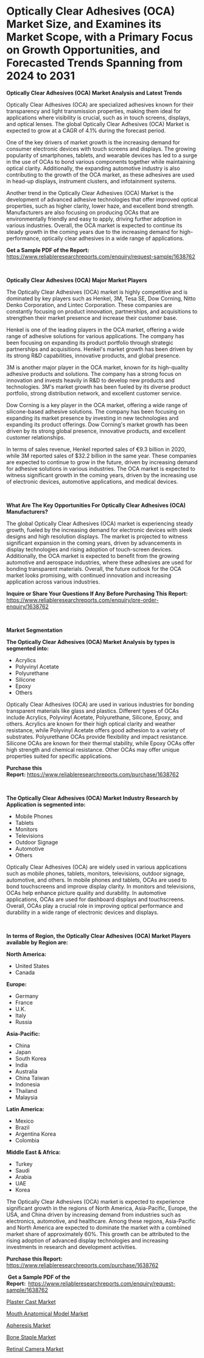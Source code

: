 <p><h1>Optically Clear Adhesives (OCA) Market Size, and Examines its Market Scope, with a Primary Focus on Growth Opportunities, and Forecasted Trends Spanning from 2024 to 2031</h1></p><p><strong>Optically Clear Adhesives (OCA) Market Analysis and Latest Trends</strong></p>
<p><p>Optically Clear Adhesives (OCA) are specialized adhesives known for their transparency and light transmission properties, making them ideal for applications where visibility is crucial, such as in touch screens, displays, and optical lenses. The global Optically Clear Adhesives (OCA) Market is expected to grow at a CAGR of 4.1% during the forecast period.</p><p>One of the key drivers of market growth is the increasing demand for consumer electronic devices with touch screens and displays. The growing popularity of smartphones, tablets, and wearable devices has led to a surge in the use of OCAs to bond various components together while maintaining optical clarity. Additionally, the expanding automotive industry is also contributing to the growth of the OCA market, as these adhesives are used in head-up displays, instrument clusters, and infotainment systems.</p><p>Another trend in the Optically Clear Adhesives (OCA) Market is the development of advanced adhesive technologies that offer improved optical properties, such as higher clarity, lower haze, and excellent bond strength. Manufacturers are also focusing on producing OCAs that are environmentally friendly and easy to apply, driving further adoption in various industries. Overall, the OCA market is expected to continue its steady growth in the coming years due to the increasing demand for high-performance, optically clear adhesives in a wide range of applications.</p></p>
<p><strong>Get a Sample PDF of the Report:&nbsp;</strong> <a href="https://www.reliableresearchreports.com/enquiry/request-sample/1638762">https://www.reliableresearchreports.com/enquiry/request-sample/1638762</a></p>
<p>&nbsp;</p>
<p><strong>Optically Clear Adhesives (OCA) Major Market Players</strong></p>
<p><p>The Optically Clear Adhesives (OCA) market is highly competitive and is dominated by key players such as Henkel, 3M, Tesa SE, Dow Corning, Nitto Denko Corporation, and Lintec Corporation. These companies are constantly focusing on product innovation, partnerships, and acquisitions to strengthen their market presence and increase their customer base.</p><p>Henkel is one of the leading players in the OCA market, offering a wide range of adhesive solutions for various applications. The company has been focusing on expanding its product portfolio through strategic partnerships and acquisitions. Henkel's market growth has been driven by its strong R&D capabilities, innovative products, and global presence.</p><p>3M is another major player in the OCA market, known for its high-quality adhesive products and solutions. The company has a strong focus on innovation and invests heavily in R&D to develop new products and technologies. 3M's market growth has been fueled by its diverse product portfolio, strong distribution network, and excellent customer service.</p><p>Dow Corning is a key player in the OCA market, offering a wide range of silicone-based adhesive solutions. The company has been focusing on expanding its market presence by investing in new technologies and expanding its product offerings. Dow Corning's market growth has been driven by its strong global presence, innovative products, and excellent customer relationships.</p><p>In terms of sales revenue, Henkel reported sales of €9.3 billion in 2020, while 3M reported sales of $32.2 billion in the same year. These companies are expected to continue to grow in the future, driven by increasing demand for adhesive solutions in various industries. The OCA market is expected to witness significant growth in the coming years, driven by the increasing use of electronic devices, automotive applications, and medical devices.</p></p>
<p>&nbsp;</p>
<p><strong>What Are The Key Opportunities For Optically Clear Adhesives (OCA) Manufacturers?</strong></p>
<p><p>The global Optically Clear Adhesives (OCA) market is experiencing steady growth, fueled by the increasing demand for electronic devices with sleek designs and high resolution displays. The market is projected to witness significant expansion in the coming years, driven by advancements in display technologies and rising adoption of touch-screen devices. Additionally, the OCA market is expected to benefit from the growing automotive and aerospace industries, where these adhesives are used for bonding transparent materials. Overall, the future outlook for the OCA market looks promising, with continued innovation and increasing application across various industries.</p></p>
<p><strong>Inquire or Share Your Questions If Any Before Purchasing This Report:</strong> <a href="https://www.reliableresearchreports.com/enquiry/pre-order-enquiry/1638762">https://www.reliableresearchreports.com/enquiry/pre-order-enquiry/1638762</a></p>
<p>&nbsp;</p>
<p><strong>Market Segmentation</strong></p>
<p><strong>The Optically Clear Adhesives (OCA) Market Analysis by types is segmented into:</strong></p>
<p><ul><li>Acrylics</li><li>Polyvinyl Acetate</li><li>Polyurethane</li><li>Silicone</li><li>Epoxy</li><li>Others</li></ul></p>
<p><p>Optically Clear Adhesives (OCA) are used in various industries for bonding transparent materials like glass and plastics. Different types of OCAs include Acrylics, Polyvinyl Acetate, Polyurethane, Silicone, Epoxy, and others. Acrylics are known for their high optical clarity and weather resistance, while Polyvinyl Acetate offers good adhesion to a variety of substrates. Polyurethane OCAs provide flexibility and impact resistance. Silicone OCAs are known for their thermal stability, while Epoxy OCAs offer high strength and chemical resistance. Other OCAs may offer unique properties suited for specific applications.</p></p>
<p><strong>Purchase this Report:&nbsp;</strong><a href="https://www.reliableresearchreports.com/purchase/1638762">https://www.reliableresearchreports.com/purchase/1638762</a></p>
<p>&nbsp;</p>
<p><strong>The Optically Clear Adhesives (OCA) Market Industry Research by Application is segmented into:</strong></p>
<p><ul><li>Mobile Phones</li><li>Tablets</li><li>Monitors</li><li>Televisions</li><li>Outdoor Signage</li><li>Automotive</li><li>Others</li></ul></p>
<p><p>Optically Clear Adhesives (OCA) are widely used in various applications such as mobile phones, tablets, monitors, televisions, outdoor signage, automotive, and others. In mobile phones and tablets, OCAs are used to bond touchscreens and improve display clarity. In monitors and televisions, OCAs help enhance picture quality and durability. In automotive applications, OCAs are used for dashboard displays and touchscreens. Overall, OCAs play a crucial role in improving optical performance and durability in a wide range of electronic devices and displays.</p></p>
<p>&nbsp;</p>
<p><strong>In terms of Region, the Optically Clear Adhesives (OCA) Market Players available by Region are:</strong></p>
<p>
    <p> <strong> North America: </strong>
        <ul>
            <li>United States</li>
            <li>Canada</li>
        </ul>
        </p> 
    <p> <strong> Europe: </strong>
        <ul>
            <li>Germany</li>
            <li>France</li>
            <li>U.K.</li>
            <li>Italy</li>
            <li>Russia</li>
        </ul>
        </p> 
    <p> <strong> Asia-Pacific: </strong>
        <ul>
            <li>China</li>
            <li>Japan</li>
            <li>South Korea</li>
            <li>India</li>
            <li>Australia</li>
            <li>China Taiwan</li>
            <li>Indonesia</li>
            <li>Thailand</li>
            <li>Malaysia</li>
        </ul>
        </p> 
    <p> <strong> Latin America: </strong>
        <ul>
            <li>Mexico</li>
            <li>Brazil</li>
            <li>Argentina Korea</li>
            <li>Colombia</li>
        </ul>
        </p> 
    <p> <strong> Middle East & Africa: </strong>
        <ul>
            <li>Turkey</li>
            <li>Saudi</li>
            <li>Arabia</li>
            <li>UAE</li>
            <li>Korea</li>
        </ul>
    </p>
    </p>
<p><p>The Optically Clear Adhesives (OCA) market is expected to experience significant growth in the regions of North America, Asia-Pacific, Europe, the USA, and China driven by increasing demand from industries such as electronics, automotive, and healthcare. Among these regions, Asia-Pacific and North America are expected to dominate the market with a combined market share of approximately 60%. This growth can be attributed to the rising adoption of advanced display technologies and increasing investments in research and development activities.</p></p>
<p><strong>Purchase this Report: </strong><a href="https://www.reliableresearchreports.com/purchase/1638762">https://www.reliableresearchreports.com/purchase/1638762</a></p>
<p>&nbsp;<strong>Get a Sample PDF of the Report:&nbsp;&nbsp;</strong><a href="https://www.reliableresearchreports.com/enquiry/request-sample/1638762">https://www.reliableresearchreports.com/enquiry/request-sample/1638762</a></p>
<p><strong></strong></p>
<p><p><a href="https://medium.com/p/382b1479c034/edit">Plaster Cast Market</a></p><p><a href="https://medium.com/p/447d301f2c1c/edit">Mouth Anatomical Model Market</a></p><p><a href="https://medium.com/p/2144a0d298c9/edit">Apheresis Market</a></p><p><a href="https://medium.com/p/d2ca03a2640d/edit">Bone Staple Market</a></p><p><a href="https://medium.com/@raulkihn1910/retinal-camera-market-exploring-market-share-market-trends-and-future-growth-cd15eca784e9">Retinal Camera Market</a></p></p>